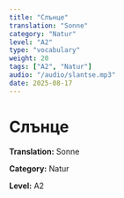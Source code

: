 ```yaml
---
title: "Слънце"
translation: "Sonne"
category: "Natur"
level: "A2"
type: "vocabulary"
weight: 20
tags: ["A2", "Natur"]
audio: "/audio/slantse.mp3"
date: 2025-08-17
---
```


# Слънце

**Translation:** Sonne

**Category:** Natur

**Level:** A2

